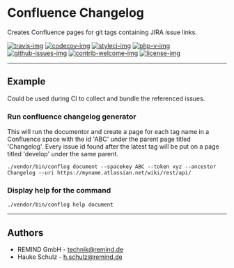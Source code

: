 # Confluence Changelog

Creates Confluence pages for git tags containing JIRA issue links.

[travis-img]: https://img.shields.io/travis/remindgmbh/confluence-changelog.svg?style=flat-square
[codecov-img]: https://img.shields.io/codecov/c/github/remindgmbh/confluence-changelog.svg?style=flat-square
[php-v-img]: https://img.shields.io/packagist/php-v/remind/confluence-changelog?style=flat-square
[github-issues-img]: https://img.shields.io/github/issues/remindgmbh/confluence-changelog.svg?style=flat-square
[contrib-welcome-img]: https://img.shields.io/badge/contributions-welcome-blue.svg?style=flat-square
[license-img]: https://img.shields.io/github/license/remindgmbh/confluence-changelog.svg?style=flat-square
[styleci-img]: https://styleci.io/repos/306676364/shield

[![travis-img]](https://travis-ci.com/github/remindgmbh/confluence-changelog)
[![codecov-img]](https://codecov.io/gh/remindgmbh/confluence-changelog)
[![styleci-img]](https://github.styleci.io/repos/306676364)
[![php-v-img]](https://packagist.org/packages/remind/confluence-changelog)
[![github-issues-img]](https://github.com/remindgmbh/confluence-changelog/issues)
[![contrib-welcome-img]](https://github.com/remindgmbh/confluence-changelog/blob/master/CONTRIBUTING.md)
[![license-img]](https://github.com/remindgmbh/confluence-changelog/blob/master/LICENSE)

--------------------------------------------------------------------------------

## Example

Could be used during CI to collect and bundle the referenced issues.

### Run confluence changelog generator

This will run the documentor and create a page for each tag name in a
Confluence space with the id 'ABC' under the parent page titled 'Changelog'.
Every issue id found after the latest tag will be put on a page titled
'develop' under the same parent.

```shell
./vendor/bin/conflog document --spacekey ABC --token xyz --ancestor Changelog --uri https://myname.atlassian.net/wiki/rest/api/
```

### Display help for the command

```shell
./vendor/bin/conflog help document
```

--------------------------------------------------------------------------------

## Authors
- REMIND GmbH - <technik@remind.de>
- Hauke Schulz - <h.schulz@remind.de>
